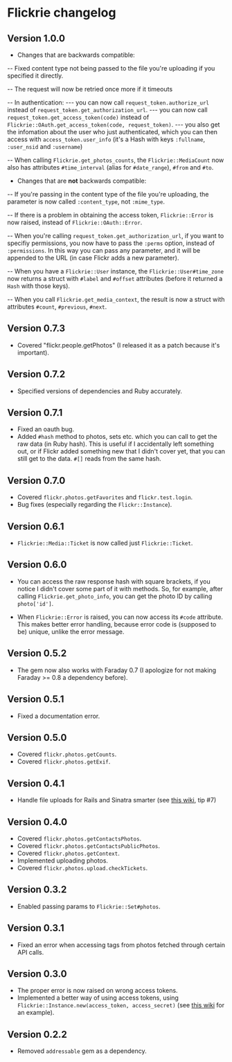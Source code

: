 # Flickrie changelog

## Version 1.0.0

- Changes that are backwards compatible:

-- Fixed content type not being passed to the file you're uploading
   if you specified it directly.

-- The request will now be retried once more if it timeouts

-- In authentication:
--- you can now call `request_token.authorize_url` instead of `request_token.get_authorization_url`.
--- you can now call `request_token.get_access_token(code)` instead of `Flickrie::OAuth.get_access_token(code, request_token)`.
--- you also get the infomation about the user who just authenticated,
    which you can then access with `access_token.user_info`
    (it's a Hash with keys `:fullname`, `:user_nsid` and `:username`)

-- When calling `Flickrie.get_photos_counts`, the `Flickrie::MediaCount`
   now also has attributes `#time_interval` (alias for `#date_range`),
   `#from` and `#to`.

- Changes that are **not** backwards compatible:

-- If you're passing in the content type of the file you're uploading,
   the parameter is now called `:content_type`, not `:mime_type`.

-- If there is a problem in obtaining the access token, `Flickrie::Error`
   is now raised, instead of `Flickrie::OAuth::Error`.

-- When you're calling `request_token.get_authorization_url`, if you want to
   specifiy permissions, you now have to pass the `:perms` option,
   instead of `:permissions`. In this way you can pass any parameter,
   and it will be appended to the URL (in case Flickr adds a new parameter).

-- When you have a `Flickrie::User` instance, the
   `Flickrie::User#time_zone` now returns a struct with `#label` and
   `#offset` attributes (before it returned a `Hash` with those keys).

-- When you call `Flickrie.get_media_context`, the result is now a
   struct with attributes `#count`, `#previous`, `#next`.

## Version 0.7.3

- Covered "flickr.people.getPhotos" (I released it as a patch because
  it's important).

## Version 0.7.2

- Specified versions of dependencies and Ruby accurately.

## Version 0.7.1

- Fixed an oauth bug.
- Added `#hash` method to photos, sets etc. which you can call to get the
  raw data (in Ruby hash). This is useful if I accidentally left something out,
  or if Flickr added something new that I didn't cover yet, that you can
  still get to the data. `#[]` reads from the same hash.

## Version 0.7.0

- Covered `flickr.photos.getFavorites` and `flickr.test.login`.
- Bug fixes (especially regarding the `Flickr::Instance`).

## Version 0.6.1

- `Flickrie::Media::Ticket` is now called just `Flickrie::Ticket`.

## Version 0.6.0

- You can access the raw response hash with square brackets, if you notice I
  didn't cover some part of it with methods. So, for example, after calling
  `Flickrie.get_photo_info`, you can get the photo ID by calling `photo['id']`.

- When `Flickrie::Error` is raised, you can now access its `#code`
  attribute. This makes better error handling, because error code
  is (supposed to be) unique, unlike the error message.

## Version 0.5.2

- The gem now also works with Faraday 0.7 (I apologize for not
  making Faraday >= 0.8 a dependency before).

## Version 0.5.1

- Fixed a documentation error.

## Version 0.5.0

- Covered `flickr.photos.getCounts`.
- Covered `flickr.photos.getExif`.

## Version 0.4.1

- Handle file uploads for Rails and Sinatra smarter (see [this wiki](https://github.com/janko-m/flickrie/wiki/Some-tips.md), tip #7)

## Version 0.4.0

- Covered `flickr.photos.getContactsPhotos`.
- Covered `flickr.photos.getContactsPublicPhotos`.
- Covered `flickr.photos.getContext`.
- Implemented uploading photos.
- Covered `flickr.photos.upload.checkTickets`.

## Version 0.3.2

- Enabled passing params to `Flickrie::Set#photos`.

## Version 0.3.1

- Fixed an error when accessing tags from photos fetched through
  certain API calls.

## Version 0.3.0

- The proper error is now raised on wrong access tokens.
- Implemented a better way of using access tokens, using `Flickrie::Instance.new(access_token, access_secret)`
  (see [this wiki](https://github.com/janko-m/flickrie/wiki/Authentication-in-web-applications) for an example).

## Version 0.2.2

- Removed `addressable` gem as a dependency.
